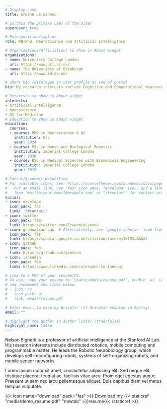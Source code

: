 ```yaml
---
# Display name
title: Erwann Le Lannou

# Is this the primary user of the site?
superuser: true

# Role/position/tagline
role: MB-PhD, Neuroscience and Artificial Intelligence

# Organizations/Affiliations to show in About widget
organizations:
- name: Univeristy College London
  url: https://www.ucl.ac.uk/
- name: The Univeristy of Edinburgh
  url: https://www.ed.ac.uk/

# Short bio (displayed in user profile at end of posts)
bio: My research interests include Cogbitive and Computational Neurosceince and Artificial Intelligence

# Interests to show in About widget
interests:
- Artificial Intelligence
- Neuroscience
- AI for Medicine
# Education to show in About widget
education:
  courses:
  - course: PhD in Neuroscience & AI
    institution: UCL
    year: 2024
  - course: MSc in Human and Biological Robotics
    institution: Imperial College London
    year: 2020
  - course: BSc in Medical Sciences with Biomedical Engineering
    institution: Imperial College London
    year: 2019

# Social/Academic Networking
# For available icons, see: https://sourcethemes.com/academic/docs/page-builder/#icons
#   For an email link, use "fas" icon pack, "envelope" icon, and a link in the
#   form "mailto:your-email@example.com" or "/#contact" for contact widget.
social:
- icon: envelope
  icon_pack: fas
  link: '/#contact'
- icon: twitter
  icon_pack: fab
  link: https://twitter.com/ErwannLeLannou
- icon: graduation-cap  # Alternatively, use `google-scholar` icon from `ai` icon pack
  icon_pack: fas
  link: https://scholar.google.co.uk/citations?user=sIwtMXoAAAAJ
- icon: github
  icon_pack: fab
  link: https://github.com/gcushen
- icon: linkedin
  icon_pack: fab
  link: https://www.linkedin.com/in/erwann-le-lannou/

# Link to a PDF of your resume/CV.
# To use: copy your resume to `static/media/resume.pdf`, enable `ai` icons in `params.toml`, 
# and uncomment the lines below.
# - icon: cv
#   icon_pack: ai
#   link: media/resume.pdf

# Enter email to display Gravatar (if Gravatar enabled in Config)
email: ""

# Highlight the author in author lists? (true/false)
highlight_name: false
---
```


Nelson Bighetti is a professor of artificial intelligence at the Stanford AI Lab. His research interests include distributed robotics, mobile computing and programmable matter. He leads the Robotic Neurobiology group, which develops self-reconfiguring robots, systems of self-organizing robots, and mobile sensor networks.

Lorem ipsum dolor sit amet, consectetur adipiscing elit. Sed neque elit, tristique placerat feugiat ac, facilisis vitae arcu. Proin eget egestas augue. Praesent ut sem nec arcu pellentesque aliquet. Duis dapibus diam vel metus tempus vulputate.

{{< icon name="download" pack="fas" >}} Download my {{< staticref "media/demo_resume.pdf" "newtab" >}}resumé{{< /staticref >}}.
